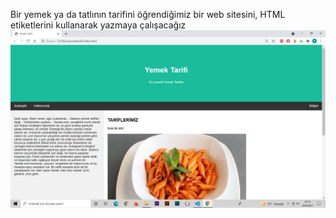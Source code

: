 Bir yemek ya da tatlının tarifini öğrendiğimiz bir web sitesini, HTML etiketlerini kullanarak yazmaya çalışacağız
![](https://github.com/rabiayel/yemek-tarifi-website/blob/main/img/Ekran%20G%C3%B6r%C3%BCnt%C3%BCs%C3%BC%20(475).png)
